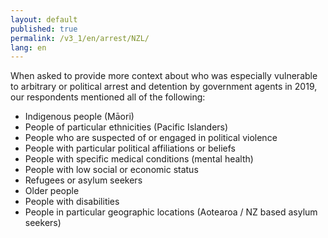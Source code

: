 ```yaml
---
layout: default
published: true
permalink: /v3_1/en/arrest/NZL/
lang: en
---
```

When asked to provide more context about who was especially vulnerable to arbitrary or political arrest and detention by government agents in 2019, our respondents mentioned all of the following: 

-	Indigenous people (Māori)
-	People of particular ethnicities (Pacific Islanders)
-	People who are suspected of or engaged in political violence 
-	People with particular political affiliations or beliefs
-	People with specific medical conditions (mental health)
-	People with low social or economic status
-	Refugees or asylum seekers
-	Older people
-	People with disabilities
-	People in particular geographic locations (Aotearoa / NZ based asylum seekers)
